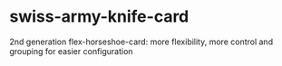 # swiss-army-knife-card
2nd generation flex-horseshoe-card: more flexibility, more control and grouping for easier configuration
